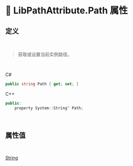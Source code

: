 # 🔧 LibPathAttribute.Path 属性

## 定义

<br>

> 获取或设置当前实例路径。

<br>

C#
```csharp
public string Path { get; set; }
```
C++
```cpp
public:
    property System::String^ Path;
```

<br>

## 属性值

<br>

[String](https://docs.microsoft.com/zh-cn/DotNET/api/system.string?view=net-6.0)